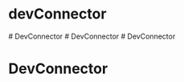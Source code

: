 # devConnector
#   D e v C o n n e c t o r  
 #   D e v C o n n e c t o r  
 # DevConnector
# DevConnector
